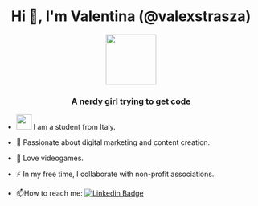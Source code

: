 <h1 align="center">Hi 👋, I'm Valentina (@valexstrasza)</h1>
<div id="header" align="center">
  <img src="https://media4.giphy.com/media/v1.Y2lkPTc5MGI3NjExNWYxMWVjN2NjYjgzYTRlYjFkODJlMmQzMTQ0MGEzNmQxYTI2ZjNhZCZjdD1n/sthmCnCpfr8M8jtTQy/giphy.gif" width="100"/>
</div>
<h3 align="center">A nerdy girl trying to get code</h3>

- <img src="https://media.giphy.com/media/WUlplcMpOCEmTGBtBW/giphy.gif" width="30"> I am a student from Italy.

- :telescope: Passionate about digital marketing and content creation.

- :seedling: Love videogames.

- :zap: In my free time, I collaborate with non-profit associations.

- :mailbox:How to reach me: [![Linkedin Badge](https://img.shields.io/badge/-valentinarispoli-blue?style=flat&logo=Linkedin&logoColor=white)]([your-linkedin-url](https://www.linkedin.com/in/valentinarispoli/))
